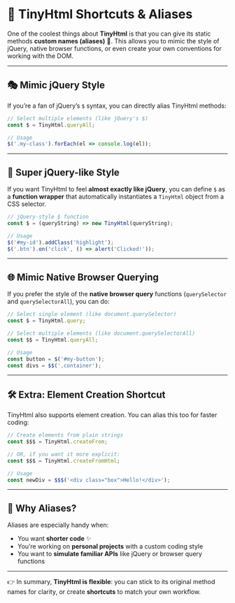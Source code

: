 # 🔧 TinyHtml Shortcuts & Aliases

One of the coolest things about **TinyHtml** is that you can give its static methods **custom names (aliases)** 🎉.
This allows you to mimic the style of jQuery, native browser functions, or even create your own conventions for working with the DOM.

---

## 🎭 Mimic jQuery Style

If you’re a fan of jQuery’s `$` syntax, you can directly alias TinyHtml methods:

```js
// Select multiple elements (like jQuery's $)
const $ = TinyHtml.queryAll;

// Usage
$('.my-class').forEach(el => console.log(el));
```

---

## 💎 Super jQuery-like Style

If you want TinyHtml to feel **almost exactly like jQuery**, you can define `$` as a **function wrapper** that automatically instantiates a `TinyHtml` object from a CSS selector.

```js
// jQuery-style $ function
const $ = (queryString) => new TinyHtml(queryString);

// Usage
$('#my-id').addClass('highlight');
$('.btn').on('click', () => alert('Clicked!'));
```

---

## 🌐 Mimic Native Browser Querying

If you prefer the style of the **native browser query** functions (`querySelector` and `querySelectorAll`), you can do:

```js
// Select single element (like document.querySelector)
const $ = TinyHtml.query;

// Select multiple elements (like document.querySelectorAll)
const $$ = TinyHtml.queryAll;

// Usage
const button = $('#my-button');
const divs = $$('.container');
```

---

## 🛠️ Extra: Element Creation Shortcut

TinyHtml also supports element creation. You can alias this too for faster coding:

```js
// Create elements from plain strings
const $$$ = TinyHtml.createFrom;

// OR, if you want it more explicit:
const $$$ = TinyHtml.createFromHtml;

// Usage
const newDiv = $$$('<div class="box">Hello!</div>');
```

---

## 🚀 Why Aliases?

Aliases are especially handy when:

* You want **shorter code** ✨
* You’re working on **personal projects** with a custom coding style
* You want to **simulate familiar APIs** like jQuery or browser query functions

---

👉 In summary, **TinyHtml is flexible**: you can stick to its original method names for clarity, or create **shortcuts** to match your own workflow.

